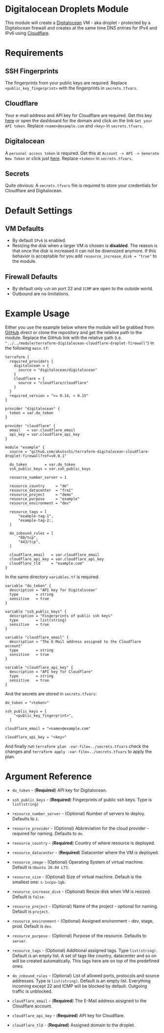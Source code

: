 # Digitalocean Droplets Module

This module will create a [Digitalocean](digitalocean.com) VM - aka droplet - protected by a Digitalocean firewall and creates at the same time DNS entries for IPv4 and IPv6 using [Cloudflare](cloudflare.com).

# Requirements

## SSH Fingerprints

The fingerprints from your public keys are required. Replace `<public_key_fingerprint>` with the fingerprints in `secrets.tfvars`.

## Cloudflare

Your e-mail address and API key for Cloudflare are required. Get this key [here](https://dash.cloudflare.com/profile) or open the dashboard for the domain and click on the link `Get your API token`. Replace `<name>@example.com` and `<key>` in `secrets.tfvars`.

## Digitalocean

A `personal access token` is required. Get this at `Account -> API -> Generate New Token` or click just [here](https://cloud.digitalocean.com/account/api/tokens). Replace `<token>` in `secrets.tfvars`.

## Secrets

Quite obvious: A `secrets.tfvars` file is required to store your credentials for Cloudflare and Digitalocean.

# Default Settings

## VM Defaults

- By default `IPv6` is enabled. 
- Resizing the disk when a larger VM is chosen is **disabled**. The reason is that once the disk is increased it can not be downsized anymore. If this behavior is acceptable for you add `resource_increase_disk = "true"` to the module.

## Firewall Defaults

- By default only `ssh` on port 22 and `ICMP` are open to the outside world. 
- Outbound are no limitations. 

# Example Usage

Either you use the example below where the module will be grabbed from [GitHub](github.com) direct or clone the repository and get the relative path to the module. Replace the GitHub link with the relative path (i.e. `"../../module/terraform-digitalocean-cloudflare-droplet-firewall"`) in the following `main.tf`:

```hcl
terraform {
  required_providers {
    digitalocean = {
      source = "digitalocean/digitalocean"
    }
    cloudflare = {
      source = "cloudflare/cloudflare"
    }
  }
  required_version = ">= 0.14, < 0.15"
}

provider "digitalocean" {
  token = var.do_token
}

provider "cloudflare" {
  email   = var.cloudflare_email
  api_key = var.cloudflare_api_key
}

module "example" {
  source = "github.com/akutschi/terraform-digitalocean-cloudflare-droplet-firewall?ref=v0.0.1"

  do_token        = var.do_token
  ssh_public_keys = var.ssh_public_keys

  resource_number_server = 1

  resource_country     = "de"
  resource_datacenter  = "fra1"
  resource_project     = "demo"
  resource_purpose     = "example"
  resource_environment = "dev"

  resource_tags = [
      "example-tag-1",
      "example-tag-2:,
  ]

  do_inbound_rules = [
      "80/tcp",
      "443/tcp",
  ]

  cloudflare_email   = var.cloudflare_email
  cloudflare_api_key = var.cloudflare_api_key
  cloudflare_tld     = "example.com"
}
```

In the same directory `variables.tf` is required: 

```hcl
variable "do_token" {
  description = "API key for Digitalocean"
  type        = string
  sensitive   = true
}

variable "ssh_public_keys" {
  description = "Fingerprints of public ssh keys"
  type        = list(string)
  sensitive   = true
}

variable "cloudflare_email" {
  description = "The E-Mail address assigned to the Cloudflare account"
  type        = string
  sensitive   = true
}

variable "cloudflare_api_key" {
  description = "API key for Cloudflare"
  type        = string
  sensitive   = true
}
```

And the secrets are stored in `secrets.tfvars`:

```hcl
do_token = "<token>"

ssh_public_keys = [
    "<public_key_fingerprint>",
  ]

cloudflare_email = "<name>@example.com"

cloudflare_api_key = "<key>"
```

And finally run `terraform plan -var-file=../secrets.tfvars` check the changes and `terraform apply -var-file=../secrets.tfvars` to apply the plan. 

# Argument Reference

- `do_token` - (**Required**) API key for Digitalocean.

- `ssh_public_keys` - (**Required**) Fingerprints of public ssh keys. Type is `list(string)`
  
- `resource_number_server` - (Optional) Number of servers to deploy. Defaults to `1`.
  
- `resource_provider` - (Optional) Abbreviation for the cloud provider - required for naming. Defaults to `do`.
  
- `resource_country` - (**Required**) Country of where resource is deployed.

- `resource_datacenter` - (**Required**) Datacenter where the VM is deployed.

- `resource_image` - (Optional) Operating System of virtual machine. Default is `Ubuntu 20.04 LTS`.

- `resource_size` - (Optional) Size of virtual machine. Default is the smallest one: `s-1vcpu-1gb`.

- `resource_increase_disk` - (Optional) Resize disk when VM is resized. Default is `false`.

- `resource_project` - (Optional) Name of the project - optional for naming. Default is `project`.

- `resource_environment` - (Optional) Assigned environment - dev, stage, prod. Default is `dev`.

- `resource_purpose` - (Optional) Purpose of the resource. Defaults to `server`.

- `resource_tags` - (Optional) Additional assigned tags. Type `list(string)`. Default is an empty list.  A set of tags like country, datacenter and so on will be created automatically. This tags here are on top of the predefined ones.

- `do_inbound_rules` - (Optional) List of allowed ports, protocols and source addresses. Type is `list(string)`. Default is an empty list. Everything incoming except 22 and ICMP will be blocked by default. Outgoing traffic is unblocked.

- `cloudflare_email` - (**Required**) The E-Mail address assigned to the Cloudflare account.

- `cloudflare_api_key` - (**Required**) API key for Cloudflare.

- `cloudflare_tld` - (**Required**) Assigned domain to the droplet.


